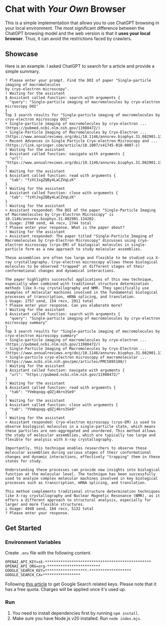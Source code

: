# Chat with _Your Own_ Browser

This is a simple implementation that allows you to use ChatGPT browsing in your local environment. The most significant difference between the ChatGPT browsing model and the web version is that it **uses your local browser**. Thus, it can avoid the restrictions faced by crawlers.

## Showcase

Here is an example. I asked ChatGPT to search for a article and provide a simple summary.

```
? Please enter your prompt. Find the DOI of paper "Single-particle imaging of macromolecules 
by cryo-electron microscopy".
! Waiting for the assistant
$ Assistant called function: search with arguments {
  "query": "Single-particle imaging of macromolecules by cryo-electron microscopy DOI"
}
Top 3 search results for "Single-particle imaging of macromolecules by cryo-electron microscopy DOI"
• Single-particle imaging of macromolecules by cryo-electron ... (https://pubmed.ncbi.nlm.nih.gov/11988472/)
• Single-Particle Imaging of Macromolecules by Cryo-Electron ... (https://www.annualreviews.org/doi/10.1146/annurev.biophys.31.082901.134202)
• Recent Advances in Single Particle Cryo-electron Microscopy and ... (https://link.springer.com/article/10.1007/s41745-018-0087-z)
! Waiting for the assistant
$ Assistant called function: navigate with arguments {
  "url": "https://www.annualreviews.org/doi/10.1146/annurev.biophys.31.082901.134202"
}
! Waiting for the assistant
$ Assistant called function: read with arguments {
  "tab": "fzXtJsgZQBy4LaCZVqLzK"
}
! Waiting for the assistant
$ Assistant called function: close with arguments {
  "tab": "fzXtJsgZQBy4LaCZVqLzK"
}
! Waiting for the assistant
> Assistant responded: The DOI of the paper "Single-Particle Imaging of Macromolecules by Cryo-Electron Microscopy" is 10.1146/annurev.biophys.31.082901.134202.
i Usage: 2700 send, 44 recv, 2744 total
? Please enter your response. What is the paper about?
! Waiting for the assistant
> Assistant responded: The paper titled "Single-Particle Imaging of Macromolecules by Cryo-Electron Microscopy" discusses using cryo-electron microscopy (cryo-EM) of biological molecules in single-particle form as a new approach to study molecular assemblies. 

These assemblies are often too large and flexible to be studied via X-ray crystallography. Cryo-electron microscopy allows these biological molecules to be observed "trapped" at different stages of their conformational changes and dynamical interactions. 

The paper highlights successful applications of this new technique, especially when combined with traditional structure determination methods like X-ray crystallography and NMR. They specifically use examples of molecular machines involved in the fundamental biological processes of transcription, mRNA splicing, and translation.
i Usage: 2757 send, 154 recv, 2911 total
? Please enter your response. Can you elaborate more?
! Waiting for the assistant
$ Assistant called function: search with arguments {
  "query": "Single-particle imaging of macromolecules by cryo-electron microscopy summary"
}
Top 3 search results for "Single-particle imaging of macromolecules by cryo-electron microscopy summary"
• Single-particle imaging of macromolecules by cryo-electron ... (https://pubmed.ncbi.nlm.nih.gov/11988472/)
• Single-Particle Imaging of Macromolecules by Cryo-Electron ... (https://www.annualreviews.org/doi/10.1146/annurev.biophys.31.082901.134202)
• Single-particle cryo-electron microscopy of macromolecular ... (https://www.ncbi.nlm.nih.gov/pmc/articles/PMC5895108/)
! Waiting for the assistant
$ Assistant called function: navigate with arguments {
  "url": "https://pubmed.ncbi.nlm.nih.gov/11988472/"
}
! Waiting for the assistant
$ Assistant called function: read with arguments {
  "tab": "YVmbqoqq-qOZj46rn3Se9"
}
! Waiting for the assistant
$ Assistant called function: close with arguments {
  "tab": "YVmbqoqq-qOZj46rn3Se9"
}
! Waiting for the assistant
> Assistant responded: Cryo-electron microscopy (cryo-EM) is used to observe biological molecules in a single-particle state, which means these particles are non-aggregated and unordered. This method allows the study of molecular assemblies, which are typically too large and flexible for analysis with X-ray crystallography.

Importantly, this technique enables researchers to observe these molecular assemblies during various stages of their conformational changes and dynamic interactions, effectively "trapping" them in these states for study.

Understanding these processes can provide new insights into biological function at the molecular level. The technique has been successfully used to analyze complex molecular machines involved in key biological processes such as transcription, mRNA splicing, and translation.

This method complements traditional structure determination techniques like X-ray crystallography and Nuclear Magnetic Resonance (NMR), as it offers a different approach to structural analysis, especially for larger and more flexible structures.
i Usage: 4948 send, 184 recv, 5132 total
? Please enter your response.
```

## Get Started

### Environment Variables

Create `.env` file with the following content.

```
OPENAI_API_KEY=sk-************************************************
OPENAI_API_ORG=org-************************
GOOGLE_SEARCH_KEY=*******************-*******************
GOOGLE_SEARCH_CX=*****************
```

Following [this article](https://developers.google.com/custom-search/v1/overview) to get Google Search related keys. Please note that it has a free quota. Charges will be applied once it's used up.

### Run

1. You need to install dependencies first by running `npm install`.
2. Make sure you have Node.js v20 installed. Run `node index.mjs`.

